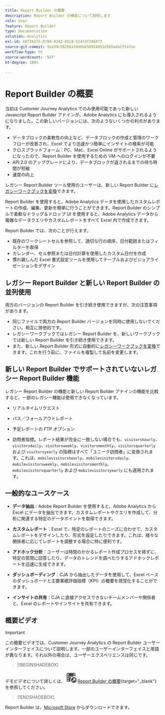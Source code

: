 ```yaml
---
title: Report Builder の概要
description: Report Builder の機能について説明します
role: User
feature: Report Builder
type: Documentation
solution: Analytics
exl-id: b6f2b1f5-8790-4342-85c8-524fdf346073
source-git-commit: 9a2d4c582b6a3946b658924851e5b5ada2f5a7ee
workflow-type: ht
source-wordcount: '527'
ht-degree: 100%

---
```


# Report Builder の概要

当初は Customer Journey Analytics でのみ使用可能であった新しい Javascript Report Builder アドインが、Adobe Analytics にも導入されるようになりました。この新しいバージョンには、次のようないくつかの利点があります。

- データブロックの柔軟性の向上など、データブロックの作成と管理のワークフローが改善され、Excel でより迅速かつ簡単にインサイトの検索が可能
- クロスプラットフォーム：PC、Mac、Excel Online がサポートされるようになったので、Report Builder を使用するための VM へのログインが不要
- API 2.0 のアップグレードにより、データブロックが返されるまでの待ち時間が短縮
- 速度の向上

レガシー Report Builder ツール使用のユーザーは、新しい Report Builder に[レガシーワークブックを変換](/help/analyze/report-builder/convert-workbooks.md)できます。

Report Builder を使用すると、Adobe Analytics データを使用したカスタムレポートの作成、編集、更新を簡単に行うことができます。Report Builder のシンプルで柔軟なドラッグ＆ドロップ UI を使用すると、Adobe Analytics データから複雑なデータクエリやカスタムレポートをすべて Excel 内で作成できます。

Report Builder では、次のことが行えます。

- 既存のワークシートセルを参照して、適切な行の順序、日付範囲またはフィルターを取得
- カレンダー、セル参照または日付計算を使用したカスタム日付を作成
- 慣れ親しんだ Excel 書式設定ツールを使用してテーブルおよびビジュアライゼーションをデザイン

## レガシー Report Builder と新しい Report Builder の並列使用

両方のバージョンの Report Builder を引き続き使用できますが、次の注意事項があります。

- 同じファイルで両方の Report Builder バージョンを同時に使用しないでください。相互に排他的です。
- レガシーワークブックではレガシー Report Builder を、新しいワークブックでは新しい Report Builder を引き続き使用できます。
- また、新しい Report Builder 形式に自動的に[レガシーワークブックを変換](/help/analyze/report-builder/convert-workbooks.md)できます。これを行う前に、ファイルを複製して名前を変更します。

## 新しい Report Builder でサポートされていないレガシー Report Builder 機能

レガシー Report Builder の機能と新しい Report Builder アドインの機能を比較すると、一部のレガシー機能は使用できなくなっています。

- リアルタイムリクエスト

- パス／フォールアウトレポート

- 予定レポートの FTP オプション

- 訪問者指標。レポート結果が完全に一致しない場合でも、`visitorshourly`、`visitorsdaily`、`visitorsweekly`、`visitorsmonthly`、`visitorsquarterly` および `visitorsyearly` の指標はすべて「ユニーク訪問者」に変換されます。これは、`mobilevisitorshourly`、`mobilevisitorsdaily`、`mobilevisitorsweekly`、`mobilevisitorsmonthly`、`mobilevisitorsquarterly` および `mobilevisitorsyearly` にも適用されます。

## 一般的なユースケース

- **データ抽出**：Adobe Report Builder を使用すると、Adobe Analytics から Excel にデータを抽出できます。カスタムレポートやクエリを作成して、分析に関連する特定のデータポイントを取得できます。

- **カスタムレポート**：Excel で、特定のレポートのニーズに合わせて、カスタムレポートをデザインしたり、形式を設定したりできます。これは、様々な関係者に応じてレポートを調整する場合に特に便利です。

- **アドホック分析**：ユーザーは時間のかかるレポート作成プロセスを経ずに、特定の質問に回答したり、データのトレンドを調べたりするアドホックレポートを迅速に生成できます。

- **ダッシュボーディング**：CJA から抽出したデータを使用して、Excel ベースのダッシュボードと主要業績評価指標（KPI）の概要を視覚化することができます。

- **インサイトの共有**：CJA に直接アクセスできないチームメンバーや関係者と、Excel のレポートやインサイトを共有できます。

## 概要ビデオ

>[!IMPORTANT]
>
>この概要ビデオでは、Customer Journey Analytics の Report Builder ユーザーインターフェイスについて説明します。一部のユーザーインターフェイスと用語が異なります。それ以外の場合は、ユーザーエクスペリエンスは同じです。


>[!BEGINSHADEBOX]

デモビデオについて詳しくは、![VideoCheckedOut](/help/assets/icons/VideoCheckedOut.svg) [Report Builder の概要](https://video.tv.adobe.com/v/337569?quality=12&learn=on){target="_blank"}を参照してください。

>[!ENDSHADEBOX]

Report Builder は、[Microsoft Store](https://appsource.microsoft.com/ja-jp/product/office/WA200003101?tab=Overview) からダウンロードできます。
